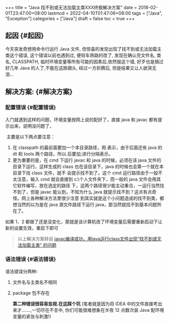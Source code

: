 +++
title = "Java 找不到或无法加载主类XXX终极解决方案"
date = 2018-02-01T23:47:00+08:00
lastmod = 2022-04-10T01:47:06+08:00
tags = ["Java", "Exception"]
categories = ["Java"]
draft = false
toc = true
+++

## 起因 {#起因}

今天突发奇想用命令行运行 Java 文件,
但惊喜的发现出现了找不到或无法加载主类这个错误, 这个错误以前也遇到过,
便轻车熟路的改了, 发现在确认完文件名, 类名, CLASSPATH,
临时环境变量等所有可能的因素后,依然报这个错,
好歹也是搞过好几年 Java 的人了,不能在这跌跟头, 经过一方折腾后,
但是结果又让人欲哭无泪...


## 解决方案: {#解决方案}


### 配置错误 {#配置错误}

入门就遇到这样的问题，环境变量按网上说的配好了，直接 java 和
javac 都有提示出来，说明没问题了，

​ 主要是以下两点要注意：

1.  在 classpath 的最前面要加一个本目录路径，用.表示，由于后面还有 java 的 dt 和 tools 两个路径，所以.后要加;进行分隔表示。<br />
2.  更为重要的是，在 cmd 下运行 javac
    和 java 的时候，必须在该 java 文件的目录下运行，这样生成的 class 也在该目录下，java 的时候也会第一个就在本目录下找 class 文件，就不
    会提示找不到了。这个 cmd 运行路径由于一般不太注意，输入 cmd 就会直接到 c:\\个人文件夹下，而一般的 java 文件会用其它软件编写，放在选定的路径
    下，这两个路径很少能主动重合，一运行当然找不到了，但是 javac 能认到，不知为什么 java 就提示找不到？这点有点奇怪。网上各种解决方法里很少注意
    到其实就是这个小问题造成的找不到类，都想当然的以为是在 java 源文件路径下运行 java，那当然就找不到基本问题所在了。


如果 1、2 都做了还是没变化，那就是该计算机改了环境变量后需要重新启动下让新的设置生效，重启下即可

> 以上解决方案转自
> [javac编译成功，用java运行class文件出现“找不到或无法加载主类”
> 的问题](http://blog.csdn.net/wangjiaweiwei/article/details/42212525)


### 语法错误 {#语法错误}

语法错误分两种:

1.  文件名与主类名不相同

2.  package 包不存在

    **第二种错误很容易忽视.在这踩个坑**
    (笔者就是因为将 IDEA 中的文件直接考出来才.......,一切尽在不言中,
    你们可能很难想象在半夜 12 点数次装 Java 配环境变量的紧张与刺激!)
